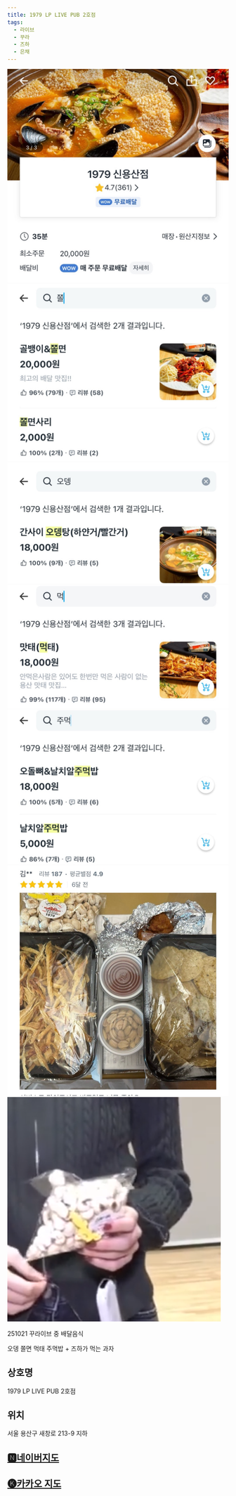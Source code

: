 ```yaml
---
title: 1979 LP LIVE PUB 2호점
tags:
  - 라이브
  - 꾸라
  - 즈하
  - 은채
---
```

<img src="assets/20251021 (4).jpg">
<img src="assets/20251021 (5).jpg">

<img src="assets/20251021 (3).jpg">
<img src="assets/20251021 (1).jpg">
<img src="assets/20251021 (6).jpg">
<img src="assets/20251021 (2).jpg">
<img src="assets/Screenshot_270.png">


251021 꾸라이브 중 배달음식

오뎅 쫄면 먹태 주먹밥 + 즈하가 먹는 과자


## 상호명
1979 LP LIVE PUB 2호점

## 위치
서울 용산구 새창로 213-9 지하


## [🅽네이버지도](https://naver.me/xNLZ2mQA)

## [🅚카카오 지도](https://place.map.kakao.com/457388695)